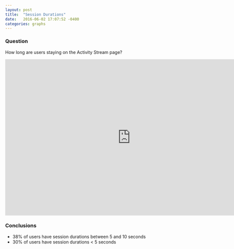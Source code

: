 ```yaml
---
layout: post
title:  "Session Durations"
date:   2016-06-02 17:07:52 -0400
categories: graphs
---
```


### Question
How long are users staying on the Activity Stream page?

<iframe width="800" height="500" frameborder="0" scrolling="no" src="https://plot.ly/~emtwo/4.embed"></iframe>

### Conclusions
* 38% of users have session durations between 5 and 10 seconds
* 30% of users have session durations < 5 seconds
